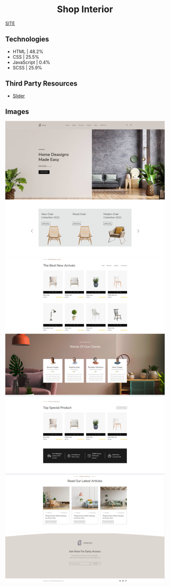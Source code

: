<h1 align="center"> Shop Interior </h1>
<a href="https://toptyns.github.io/Shop-Interior/">SITE</a>
<h2>Technologies</h2>
<ul>
  <li>HTML | 48.2%</li>
  <li>CSS | 25.5%</li>
  <li>JavaScript | 0.4%</li>
  <li>SCSS | 25.9%</li>
</ul>
<h2>Third Party Resources</h2>
<ul>
 <li><a href="https://github.com/itchief/ui-components/tree/master/itc-slider">Slider</a></li>
</ul>
<h2>Images</h2>
<img src="images/readme/1.png" alt="page">
<img src="images/readme/2.png" alt="page">
<img src="images/readme/3.png" alt="page">
<img src="images/readme/4.png" alt="page">
<img src="images/readme/5.png" alt="page">
<img src="images/readme/6.png" alt="page">
<img src="images/readme/7.png" alt="page">
